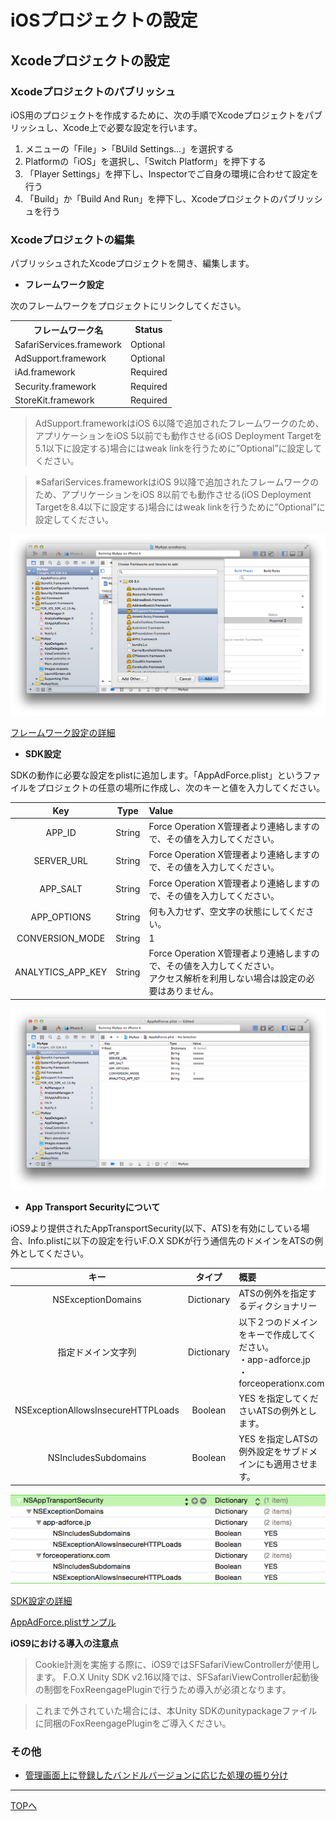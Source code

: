 # iOSプロジェクトの設定

## **Xcodeプロジェクトの設定**

### Xcodeプロジェクトのパブリッシュ

iOS用のプロジェクトを作成するために、次の手順でXcodeプロジェクトをパブリッシュし、Xcode上で必要な設定を行います。

1. メニューの「File」>「BUild Settings…」を選択する
2. Platformの「iOS」を選択し、「Switch Platform」を押下する
3. 「Player Settings」を押下し、Inspectorでご自身の環境に合わせて設定を行う
4. 	「Build」か「Build And Run」を押下し、Xcodeプロジェクトのパブリッシュを行う

### Xcodeプロジェクトの編集

パブリッシュされたXcodeプロジェクトを開き、編集します。

* **フレームワーク設定**

次のフレームワークをプロジェクトにリンクしてください。

<table>
<tr><th>フレームワーク名</th><th>Status</th></tr>
<tr><td>SafariServices.framework</td><td>Optional</td></tr>
<tr><td>AdSupport.framework</td><td>Optional</td></tr>
<tr><td>iAd.framework </td><td>Required</td></tr>
<tr><td>Security.framework </td><td>Required </td></tr>
<tr><td>StoreKit.framework </td><td>Required </td></tr>
</table>

> AdSupport.frameworkはiOS 6以降で追加されたフレームワークのため、アプリケーションをiOS 5以前でも動作させる(iOS Deployment Targetを5.1以下に設定する)場合にはweak linkを行うために”Optional”に設定してください。

> ※SafariServices.frameworkはiOS 9以降で追加されたフレームワークのため、アプリケーションをiOS 8以前でも動作させる(iOS Deployment Targetを8.4以下に設定する)場合にはweak linkを行うために”Optional”に設定してください。

![フレームワーク設定01](/lang/zh-tw/doc/integration/ios/config_framework/img01.png)

[フレームワーク設定の詳細](/lang/zh-tw/doc/integration/ios/config_framework/README.md)

* **SDK設定**

SDKの動作に必要な設定をplistに追加します。「AppAdForce.plist」というファイルをプロジェクトの任意の場所に作成し、次のキーと値を入力してください。

Key | Type | Value
:---: | :---: | :---
APP_ID | String | Force Operation X管理者より連絡しますので、その値を入力してください。
SERVER_URL | String | Force Operation X管理者より連絡しますので、その値を入力してください。
APP_SALT | String | Force Operation X管理者より連絡しますので、その値を入力してください。
APP_OPTIONS | String | 何も入力せず、空文字の状態にしてください。
CONVERSION_MODE | String | 1
ANALYTICS_APP_KEY | String | Force Operation X管理者より連絡しますので、その値を入力してください。<br />アクセス解析を利用しない場合は設定の必要はありません。

![フレームワーク設定01](/lang/zh-tw/doc/integration/ios/config_plist/img05.png)

* **App Transport Securityについて**

iOS9より提供されたAppTransportSecurity(以下、ATS)を有効にしている場合、Info.plistに以下の設定を行いF.O.X SDKが行う通信先のドメインをATSの例外としてください。

キー | タイプ | 概要
:---: | :---: | :---
NSExceptionDomains|Dictionary|ATSの例外を指定するディクショナリー
指定ドメイン文字列|Dictionary|以下２つのドメインをキーで作成してください。<br>・app-adforce.jp<br>・forceoperationx.com
NSExceptionAllowsInsecureHTTPLoads|Boolean|YES を指定してくださいATSの例外とします。
NSIncludesSubdomains|Boolean|YES を指定しATSの例外設定をサブドメインにも適用させます。

![ATS設定](/lang/zh-tw/doc/integration/ios/config_plist/img06.png)

[SDK設定の詳細](/lang/zh-tw/doc/integration/ios/config_plist/README.md)

[AppAdForce.plistサンプル](/lang/zh-tw/doc/integration/ios/config_plist/AppAdForce.plist)

**iOS9における導入の注意点**

> Cookie計測を実施する際に、iOS9ではSFSafariViewControllerが使用します。
F.O.X Unity SDK v2.16以降では、SFSafariViewController起動後の制御をFoxReengagePluginで行うため導入が必須となります。

> これまで外されていた場合には、本Unity SDKのunitypackageファイルに同梱のFoxReengagePluginをご導入ください。

### その他

* [管理画面上に登録したバンドルバージョンに応じた処理の振り分け](./check_version/README.md)

---
[TOPへ](/lang/zh-tw/README.md)
